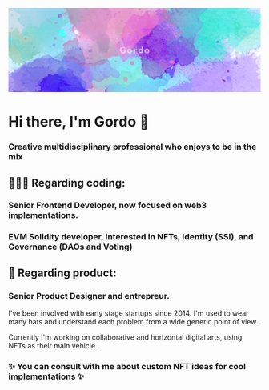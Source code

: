 ![Gordo](./Background_twitter_gordo.png)

# Hi there, I'm Gordo 🦄

### Creative <b>multidisciplinary</b> professional who enjoys to be in the mix

## 🧑‍💻📱 Regarding coding:
### Senior Frontend Developer, now focused on web3 implementations.
### EVM Solidity developer, interested in NFTs, Identity (SSI), and Governance (DAOs and Voting)

## 🔮 Regarding product:
### Senior Product Designer and entrepreur.

I've been involved with early stage startups since 2014.
I'm used to wear many hats and understand each problem from a wide generic point of view.

Currently I'm working on collaborative and horizontal digital arts, using NFTs as their main vehicle.

### ✨ You can consult with me about custom NFT ideas for cool implementations ✨


